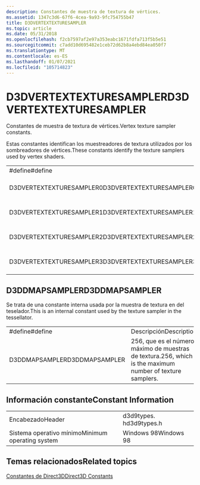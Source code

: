 ```yaml
---
description: Constantes de muestra de textura de vértices.
ms.assetid: 1347c3d6-67f6-4cea-9a93-9fc754755b47
title: D3DVERTEXTEXTURESAMPLER
ms.topic: article
ms.date: 05/31/2018
ms.openlocfilehash: f2cb7597af2e97a353eabc1671fdfa713f5b5e51
ms.sourcegitcommit: c7add10d695482e1ceb72d62b8a4ebd84ea050f7
ms.translationtype: MT
ms.contentlocale: es-ES
ms.lasthandoff: 01/07/2021
ms.locfileid: "105714823"
---
```

# <a name="d3dvertextexturesampler"></a><span data-ttu-id="f32b0-103">D3DVERTEXTEXTURESAMPLER</span><span class="sxs-lookup"><span data-stu-id="f32b0-103">D3DVERTEXTEXTURESAMPLER</span></span>

<span data-ttu-id="f32b0-104">Constantes de muestra de textura de vértices.</span><span class="sxs-lookup"><span data-stu-id="f32b0-104">Vertex texture sampler constants.</span></span>

<span data-ttu-id="f32b0-105">Estas constantes identifican los muestreadores de textura utilizados por los sombreadores de vértices.</span><span class="sxs-lookup"><span data-stu-id="f32b0-105">These constants identify the texture samplers used by vertex shaders.</span></span>



|                          |                    |
|--------------------------|--------------------|
| <span data-ttu-id="f32b0-106">\#define</span><span class="sxs-lookup"><span data-stu-id="f32b0-106">\#define</span></span>                 | <span data-ttu-id="f32b0-107">Descripción</span><span class="sxs-lookup"><span data-stu-id="f32b0-107">Description</span></span>        |
| <span data-ttu-id="f32b0-108">D3DVERTEXTEXTURESAMPLER0</span><span class="sxs-lookup"><span data-stu-id="f32b0-108">D3DVERTEXTEXTURESAMPLER0</span></span> | <span data-ttu-id="f32b0-109">(D3DDMAPSAMPLER + 1)</span><span class="sxs-lookup"><span data-stu-id="f32b0-109">(D3DDMAPSAMPLER+1)</span></span> |
| <span data-ttu-id="f32b0-110">D3DVERTEXTEXTURESAMPLER1</span><span class="sxs-lookup"><span data-stu-id="f32b0-110">D3DVERTEXTEXTURESAMPLER1</span></span> | <span data-ttu-id="f32b0-111">(D3DDMAPSAMPLER + 2)</span><span class="sxs-lookup"><span data-stu-id="f32b0-111">(D3DDMAPSAMPLER+2)</span></span> |
| <span data-ttu-id="f32b0-112">D3DVERTEXTEXTURESAMPLER2</span><span class="sxs-lookup"><span data-stu-id="f32b0-112">D3DVERTEXTEXTURESAMPLER2</span></span> | <span data-ttu-id="f32b0-113">(D3DDMAPSAMPLER + 3)</span><span class="sxs-lookup"><span data-stu-id="f32b0-113">(D3DDMAPSAMPLER+3)</span></span> |
| <span data-ttu-id="f32b0-114">D3DVERTEXTEXTURESAMPLER3</span><span class="sxs-lookup"><span data-stu-id="f32b0-114">D3DVERTEXTEXTURESAMPLER3</span></span> | <span data-ttu-id="f32b0-115">(D3DDMAPSAMPLER + 4)</span><span class="sxs-lookup"><span data-stu-id="f32b0-115">(D3DDMAPSAMPLER+4)</span></span> |



 

## <a name="d3ddmapsampler"></a><span data-ttu-id="f32b0-116">D3DDMAPSAMPLER</span><span class="sxs-lookup"><span data-stu-id="f32b0-116">D3DDMAPSAMPLER</span></span>

<span data-ttu-id="f32b0-117">Se trata de una constante interna usada por la muestra de textura en del teselador.</span><span class="sxs-lookup"><span data-stu-id="f32b0-117">This is an internal constant used by the texture sampler in the tessellator.</span></span>



|                |                                                       |
|----------------|-------------------------------------------------------|
| <span data-ttu-id="f32b0-118">\#define</span><span class="sxs-lookup"><span data-stu-id="f32b0-118">\#define</span></span>       | <span data-ttu-id="f32b0-119">Descripción</span><span class="sxs-lookup"><span data-stu-id="f32b0-119">Description</span></span>                                           |
| <span data-ttu-id="f32b0-120">D3DDMAPSAMPLER</span><span class="sxs-lookup"><span data-stu-id="f32b0-120">D3DDMAPSAMPLER</span></span> | <span data-ttu-id="f32b0-121">256, que es el número máximo de muestras de textura.</span><span class="sxs-lookup"><span data-stu-id="f32b0-121">256, which is the maximum number of texture samplers.</span></span> |



 

## <a name="constant-information"></a><span data-ttu-id="f32b0-122">Información constante</span><span class="sxs-lookup"><span data-stu-id="f32b0-122">Constant Information</span></span>



|                          |             |
|--------------------------|-------------|
| <span data-ttu-id="f32b0-123">Encabezado</span><span class="sxs-lookup"><span data-stu-id="f32b0-123">Header</span></span>                   | <span data-ttu-id="f32b0-124">d3d9types. h</span><span class="sxs-lookup"><span data-stu-id="f32b0-124">d3d9types.h</span></span> |
| <span data-ttu-id="f32b0-125">Sistema operativo mínimo</span><span class="sxs-lookup"><span data-stu-id="f32b0-125">Minimum operating system</span></span> | <span data-ttu-id="f32b0-126">Windows 98</span><span class="sxs-lookup"><span data-stu-id="f32b0-126">Windows 98</span></span>  |



 

## <a name="related-topics"></a><span data-ttu-id="f32b0-127">Temas relacionados</span><span class="sxs-lookup"><span data-stu-id="f32b0-127">Related topics</span></span>

<dl> <dt>

[<span data-ttu-id="f32b0-128">Constantes de Direct3D</span><span class="sxs-lookup"><span data-stu-id="f32b0-128">Direct3D Constants</span></span>](dx9-graphics-reference-d3d-constants.md)
</dt> </dl>

 

 




